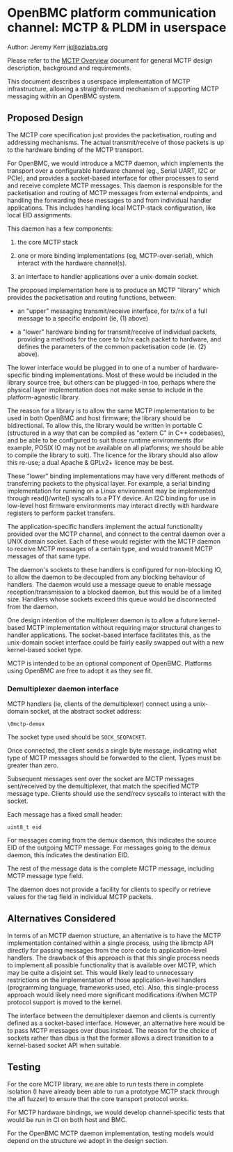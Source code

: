 # OpenBMC platform communication channel: MCTP & PLDM in userspace

Author: Jeremy Kerr <jk@ozlabs.org> <jk>

Please refer to the [MCTP Overview](mctp.md) document for general MCTP design
description, background and requirements.

This document describes a userspace implementation of MCTP infrastructure,
allowing a straightforward mechanism of supporting MCTP messaging within an
OpenBMC system.

## Proposed Design

The MCTP core specification just provides the packetisation, routing and
addressing mechanisms. The actual transmit/receive of those packets is up to
the hardware binding of the MCTP transport.

For OpenBMC, we would introduce a MCTP daemon, which implements the transport
over a configurable hardware channel (eg., Serial UART, I2C or PCIe), and
provides a socket-based interface for other processes to send and receive
complete MCTP messages. This daemon is responsible for the packetisation and
routing of MCTP messages from external endpoints, and handling the forwarding
these messages to and from individual handler applications. This includes
handling local MCTP-stack configuration, like local EID assignments.

This daemon has a few components:

1.  the core MCTP stack

2.  one or more binding implementations (eg, MCTP-over-serial), which interact
    with the hardware channel(s).

3.  an interface to handler applications over a unix-domain socket.

The proposed implementation here is to produce an MCTP "library" which provides
the packetisation and routing functions, between:

- an "upper" messaging transmit/receive interface, for tx/rx of a full message
  to a specific endpoint (ie, (1) above)

- a "lower" hardware binding for transmit/receive of individual packets,
  providing a methods for the core to tx/rx each packet to hardware, and defines
  the parameters of the common packetisation code (ie. (2) above).

The lower interface would be plugged in to one of a number of hardware-specific
binding implementations. Most of these would be included in the library source
tree, but others can be plugged-in too, perhaps where the physical layer
implementation does not make sense to include in the platform-agnostic library.

The reason for a library is to allow the same MCTP implementation to be used in
both OpenBMC and host firmware; the library should be bidirectional. To allow
this, the library would be written in portable C (structured in a way that can
be compiled as "extern C" in C++ codebases), and be able to be configured to
suit those runtime environments (for example, POSIX IO may not be available on
all platforms; we should be able to compile the library to suit). The licence
for the library should also allow this re-use; a dual Apache & GPLv2+ licence
may be best.

These "lower" binding implementations may have very different methods of
transferring packets to the physical layer. For example, a serial binding
implementation for running on a Linux environment may be implemented through
read()/write() syscalls to a PTY device. An I2C binding for use in low-level
host firmware environments may interact directly with hardware registers to
perform packet transfers.

The application-specific handlers implement the actual functionality provided
over the MCTP channel, and connect to the central daemon over a UNIX domain
socket. Each of these would register with the MCTP daemon to receive MCTP
messages of a certain type, and would transmit MCTP messages of that same type.

The daemon's sockets to these handlers is configured for non-blocking IO, to
allow the daemon to be decoupled from any blocking behaviour of handlers. The
daemon would use a message queue to enable message reception/transmission to a
blocked daemon, but this would be of a limited size. Handlers whose sockets
exceed this queue would be disconnected from the daemon.

One design intention of the multiplexer daemon is to allow a future
kernel-based MCTP implementation without requiring major structural changes to
handler applications. The socket-based interface facilitates this, as the
unix-domain socket interface could be fairly easily swapped out with a new
kernel-based socket type.

MCTP is intended to be an optional component of OpenBMC. Platforms using
OpenBMC are free to adopt it as they see fit.

### Demultiplexer daemon interface

MCTP handlers (ie, clients of the demultiplexer) connect using a unix-domain
socket, at the abstract socket address:

```
\0mctp-demux
```

The socket type used should be `SOCK_SEQPACKET`.

Once connected, the client sends a single byte message, indicating what type of
MCTP messages should be forwarded to the client. Types must be greater than
zero.

Subsequent messages sent over the socket are MCTP messages sent/received by the
demultiplexer, that match the specified MCTP message type. Clients should use
the send/recv syscalls to interact with the socket.

Each message has a fixed small header:

```
uint8_t eid
```

For messages coming from the demux daemon, this indicates the source EID of the
outgoing MCTP message. For messages going to the demux daemon, this indicates
the destination EID.

The rest of the message data is the complete MCTP message, including MCTP
message type field.

The daemon does not provide a facility for clients to specify or retrieve
values for the tag field in individual MCTP packets.


## Alternatives Considered

In terms of an MCTP daemon structure, an alternative is to have the MCTP
implementation contained within a single process, using the libmctp API
directly for passing messages from the core code to application-level handlers.
The drawback of this approach is that this single process needs to implement
all possible functionality that is available over MCTP, which may be quite a
disjoint set. This would likely lead to unnecessary restrictions on the
implementation of those application-level handlers (programming language,
frameworks used, etc).  Also, this single-process approach would likely need
more significant modifications if/when MCTP protocol support is moved to the
kernel.

The interface between the demultiplexer daemon and clients is currently defined
as a socket-based interface. However, an alternative here would be to pass MCTP
messages over dbus instead. The reason for the choice of sockets rather than
dbus is that the former allows a direct transition to a kernel-based socket API
when suitable.

## Testing

For the core MCTP library, we are able to run tests there in complete isolation
(I have already been able to run a prototype MCTP stack through the afl fuzzer)
to ensure that the core transport protocol works.

For MCTP hardware bindings, we would develop channel-specific tests that would
be run in CI on both host and BMC.

For the OpenBMC MCTP daemon implementation, testing models would depend on the
structure we adopt in the design section.
